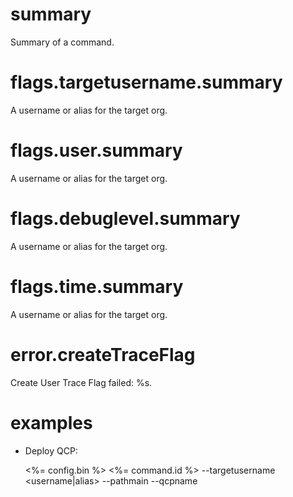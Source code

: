 # summary

Summary of a command.

# flags.targetusername.summary

A username or alias for the target org.

# flags.user.summary

A username or alias for the target org.

# flags.debuglevel.summary

A username or alias for the target org.

# flags.time.summary

A username or alias for the target org.

# error.createTraceFlag

Create User Trace Flag failed: %s.

# examples

- Deploy QCP:

  <%= config.bin %> <%= command.id %> --targetusername <username|alias> --pathmain <path> --qcpname <name>
